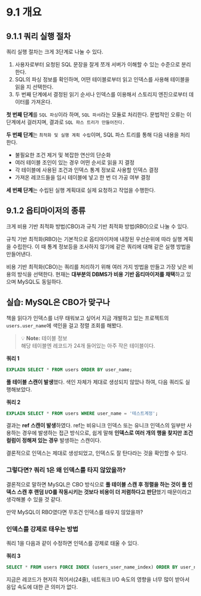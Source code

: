 # 9.1 개요

## 9.1.1 쿼리 실행 절차

쿼리 실행 절차는 크게 3단계로 나눌 수 있다.

1. 사용자로부터 요청된 SQL 문장을 잘게 쪼개 서버가 이해할 수 있는 수준으로 분리한다.
2. SQL의 파싱 정보를 확인하며, 어떤 테이블로부터 읽고 인덱스를 사용해 테이블을 읽을 지 선택한다.
3. 두 번째 단계에서 결정된 읽기 순서나 인덱스를 이용해서 스토리지 엔진으로부터 데이터를 가져온다.

**첫 번째 단계**를 `SQL 파싱`이라 하며, `SQL 파서`라는 모듈로 처리한다. 문법적인 오류는 이 단계에서 걸러지며, 결과로 `SQL 파스 트리가 만들어진다.`

**두 번째 단계**는 `최적화 및 실행 계획 수립`이며, SQL 파스 트리를 통해 다음 내용을 처리한다.

- 불필요한 조건 제거 및 복잡한 연산의 단순화
- 여러 테이블 조인이 있는 경우 어떤 순서로 읽을 지 결정
- 각 테이블에 사용된 조건과 인덱스 통계 정보로 사용할 인덱스 결정
- 가져온 레코드들을 임시 테이블에 넣고 한 번 더 가공 여부 결정

**세 번째 단계**는 수립된 실행 계획대로 실제 요청하고 작업을 수행한다.

## 9.1.2 옵티마이저의 종류

크게 비용 기반 최적화 방법(CBO)과 규칙 기반 최적화 방법(RBO)으로 나눌 수 있다.

규칙 기반 최적화(RBO)는 기본적으로 옵티마이저에 내장된 우선순위에 따라 실행 계획을 수립한다. 이 때 통계 정보등을 조사하지 않기에 같은 쿼리에 대해 같은 실행 방법을 만들어낸다.

비용 기반 최적화(CBO)는 쿼리를 처리하기 위해 여러 가지 방법을 만들고 가장 낮은 비용의 방식을 선택한다. 현재는 **대부분의 DBMS가 비용 기반 옵티마이저를 채택**하고 있으며 MySQL도 동일하다.

## 실습: MySQL은 CBO가 맞구나

책을 읽다가 인덱스를 너무 태워보고 싶어서 지금 개발하고 있는 프로젝트의 `users.user_name`에 색인을 걸고 정렬 조회를 해봤다.

> 💡 **Note:** 테이블 정보  
> 해당 테이블엔 레코드가 24개 들어있는 아주 작은 테이블이다.

**쿼리 1**

```sql
EXPLAIN SELECT * FROM users ORDER BY user_name;
```

**풀 테이블 스캔이 발생**했다. 색인 자체가 제대로 생성되지 않았나 하여, 다음 쿼리도 실행해보았다.

**쿼리 2**

```sql
EXPLAIN SELECT * FROM users WHERE user_name = '테스트계정';
```

결과는 **ref 스캔이 발생**하였다. ref는 비유니크 인덱스 또는 유니크 인덱스의 일부만 사용하는 경우에 발생하는 접근 방식으로, 쉽게 말해 **인덱스로 여러 개의 행을 찾지만 조건 컬럼이 정해져 있는 경우** 발생하는 스캔이다.

결론적으로 인덱스는 제대로 생성되었고, 인덱스도 잘 탄다라는 것을 확인할 수 있다.

### 그렇다면? 쿼리 1은 왜 인덱스를 타지 않았을까?

결론적으로 말하면 MySQL은 CBO 방식으로 **풀 테이블 스캔 후 정렬을 하는 것이 풀 인덱스 스캔 후 랜덤 I/O를 작동시키는 것보다 비용이 더 저렴하다고 판단**했기 때문이라고 생각해볼 수 있을 것 같다.

만약 MySQL이 RBO였다면 무조건 인덱스를 태우지 않았을까?

### 인덱스를 강제로 태우는 방법

쿼리 1을 다음과 같이 수정하면 인덱스를 강제로 태울 수 있다.

**쿼리 3**

```sql
SELECT * FROM users FORCE INDEX (users_user_name_index) ORDER BY user_name;
```

지금은 레코드가 현저히 적어서(24줄), 네트워크 I/O 속도의 영향을 너무 많이 받아서 응답 속도에 대한 큰 의미가 없다.
